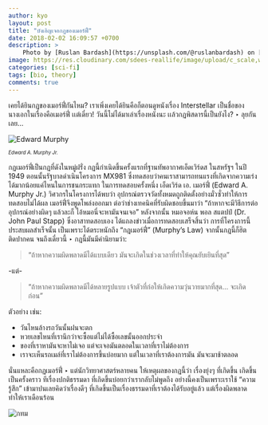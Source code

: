 ```yaml
---
author: kyo
layout: post
title: "บังเอิญเจอกฎของเมอร์ฟี่"
date: 2018-02-02 16:09:57 +0700
description: >
    Photo by [Ruslan Bardash](https://unsplash.com/@ruslanbardash) on [Unsplash](https://unsplash.com/)
image: https://res.cloudinary.com/sdees-reallife/image/upload/c_scale,w_1024/v1547772270/ruslan-bardash-505659-unsplash.jpg
categories: [sci-fi]
tags: [bio, theory]
comments: true
---
```

เคยได้ยินกฏของเมอร์ฟี่กันไหม? เราเพิ่งเคยได้ยินคือก็ตอนดูหนังเรื่อง Interstellar เป็นชื่อของนางเอกในเรื่องคือเมอร์ฟี่ เเต่เดี๋ยว! วันนี้ไม่ได้มาเล่าเรื่องหนังนะ เเล้วกฏพิสดารนี้เป็นยังไง? ‣ ลุยกันเลย...

![Edward Murphy](https://res.cloudinary.com/sdees-reallife/image/upload/r_10/v1547771898/edward-a-murphy-jr.jpg)

<sup><sub>*Edward A. Murphy Jr.*</sub></sup>

กฏเมอร์ฟี่เป็นกฏที่ดังในหมู่ฝรั่ง กฏนี้กำเนิดขึ้นครั้งแรกที่ฐานทัพอากาศเอ็ดเวิร์ดส ในสหรัฐฯ ในปี 1949  ตอนนั้นรัฐบาลดำเนินโครงการ MX981 ซึ่งทดสอบว่าคนเราสามารถทนแรงที่เกิดจากความเร่งได้มากน้อยแค่ไหนในการชนกระแทก ในการทดสอบครั้งหนึ่ง เอ็ดเวิร์ด เอ. เมอร์ฟี่ (Edward A. Murphy Jr.) วิศวกรในโครงการได้พบว่า
อุปกรณ์ตรวจวัดทั้งหมดถูกติดตั้งอย่างมั่วซั่วทำให้การทดสอบไม่ได้ผล เมอร์ฟี่จึงพูดโพล่งออกมา
ต่อว่าช่างเทคนิคที่รับผิดชอบขึ้นมาว่า “ถ้าหากจะมีวิธีการต่ออุปกรณ์อย่างผิดๆ แล้วละก็
ไอ้หมอนี่จะหามันจนเจอ” หลังจากนั้น หมอจอห์น พอล สแตปป์ (Dr. John Paul Stapp)
ซึ่งอาสาทดสอบเอง ได้แถลงข่าวเมื่อการทดสอบเสร็จสิ้นว่า การที่โครงการนี้ประสบผลสำเร็จนั้น
เป็นเพราะได้ตระหนักถึง “กฎเมอร์ฟี่” (Murphy’s Law) จากนั้นกฎนี้ก็ฮิตติดปากคน จนถึงเดี๋ยวนี้ ‣ กฎนี้มันมีคำนิยามว่า:

> “ถ้าหากความผิดพลาดมีได้แบบเดียว มันจะเกิดในช่วงเวลาที่ทำให้คุณยับเยินที่สุด”

-แต่-
> “ถ้าหากความผิดพลาดมีได้หลายรูปแบบ เจ้าตัวที่ก่อให้เกิดความวุ่นวายมากที่สุด... จะเกิดก่อน”

ตัวอย่าง เช่น:

- วันไหนล้างรถวันนั้นฝนจะตก
- หวยเลขไหนที่เรานึกว่าจะซื้อแต่ไม่ได้ซื้อเลขนั้นออกประจำ
- ของที่เราหามันจะหาไม่เจอ แต่จะเจอมันตลอดในเวลาที่เราไม่ต้องการ
- เราจะเห็นรถเมล์ที่เราไม่ต้องการขึ้นบ่อยมาก แต่ในเวลาที่เราต้องการมัน มันจะมาช้าตลอด

นั่นแหละคือกฏเมอร์ฟี่ ‣ แต่นักวิทยาศาสตร์หลายคน ให้เหตุผลของกฏนี้ว่า เรื่องยุ่งๆ ที่เกิดขึ้น เกิดขึ้นเป็นครั้งคราว ทีเรื่องปกติธรรมดา
ที่เกิดขึ้นบ่อยกว่าเรากลับไม่พูดถึง อย่างนี้คงเป็นเพราะเราใช้ “ความรู้สึก” เข้ามาปนเลยคิดว่าเรื่องดีๆ
ที่เกิดขึ้นเป็นเรื่องธรรมดาที่เราต้องได้รับอยู่แล้ว แต่เรื่องผิดพลาดทำให้เราเดือนร้อน


![กทม](/sdee.co/assets/img/authors/kyo/2018-02-02/bangkok-traffic.jpg)
